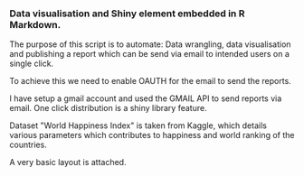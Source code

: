 ### Data visualisation and Shiny element embedded in R Markdown.

The purpose of this script is to automate:
Data wrangling, data visualisation and publishing a report which can be send via email to intended users on a single click.

To achieve this we need to enable OAUTH for the email to send the reports.

I have setup a gmail account and used the GMAIL API to send reports via email. One click distribution is a shiny library feature.

Dataset "World Happiness Index" is taken from Kaggle, which details various parameters which contributes to happiness and world ranking of the countries.

A very basic layout is attached.
